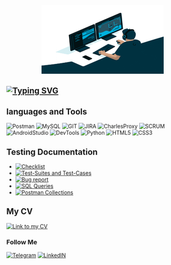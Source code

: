 <head>
  <style>
   .fig {
    text-align: center;
   }
  </style>
 </head>
 <p class="fig"><img src="https://github.com/aleks-feedback/aleks-feedback/blob/main/assets/68747470733a2f2f6d656469612e67697068792e636f6d2f6d656469612f645765734263544c61766b5a754733354d492f67697068792e676966.gif" 
   width="320" height="181" alt="Welcome"></p>


## [![Typing SVG](https://readme-typing-svg.herokuapp.com?color=%2336BCF7&lines=I'am+a+beginner+QA+Engineer)](https://git.io/typing-svg)

## languages and Tools
![Postman](https://img.shields.io/badge/Postman-090909?style=plastic&logo=Postman&logoColor=FF6C38)
![MySQL](https://img.shields.io/badge/MySQL-090909?style=plastic&logo=MySQL&logoColor=196A6C)
![GIT](https://img.shields.io/badge/GIT-090909?style=plastic&logo=GIT&logoColor=FF6C38)
![JIRA](https://img.shields.io/badge/JIRA-090909?style=plastic&logo=JIRA&logoColor=2643CC)
![CharlesProxy](https://img.shields.io/badge/CharlesProxy-090909?style=plastic&logo=CharlesProxy&logoColor=FF6C38)
![SCRUM](https://img.shields.io/badge/SCRUM-090909?style=plastic&logo=SCRUM&logoColor=FF6C38)
![AndroidStudio](https://img.shields.io/badge/AndroidStudio-090909?style=plastic&logo=AndroidStudio&logoColor=2DD827)
![DevTools](https://img.shields.io/badge/DevTools-090909?style=plastic&logo=DEVTOOLS&logoColor=FF6C38)
![Python](https://img.shields.io/badge/Python-090909?style=plastic&logo=Python&logoColor=D8D527)
![HTML5](https://img.shields.io/badge/HTML5-090909?style=plastic&logo=HTML5&logoColor=E44D26)
![CSS3](https://img.shields.io/badge/CSS3-090909?style=plastic&logo=CSS3&logoColor=1572B6)

## Testing Documentation
* [![Checklist](https://img.shields.io)](https://t.me/zinger_hzan)
* [![Test-Suites and Test-Cases](https://img.shields.io)](url)
* [![Bug report](https://img.shields.io)](url)
* [![SQL Queries](https://img.shields.io)](url)
* [![Postman Collections](https://img.shields.io)](url)

## My CV
[![Link to my CV](https://img.shields.io)](url)

### Follow Me
[![Telegram](https://img.shields.io/badge/Telegram-090909?style=plastic&logo=Telegram&logoColor=1572B6)](https://t.me/zinger_hzan)
[![LinkedIN](https://img.shields.io/badge/LinkedIn-090909?style=plastic&logo=LinkedIn&logoColor=1572B6)](https://www.linkedin.com/in/aleksei-fedotov-6390ba265/)
